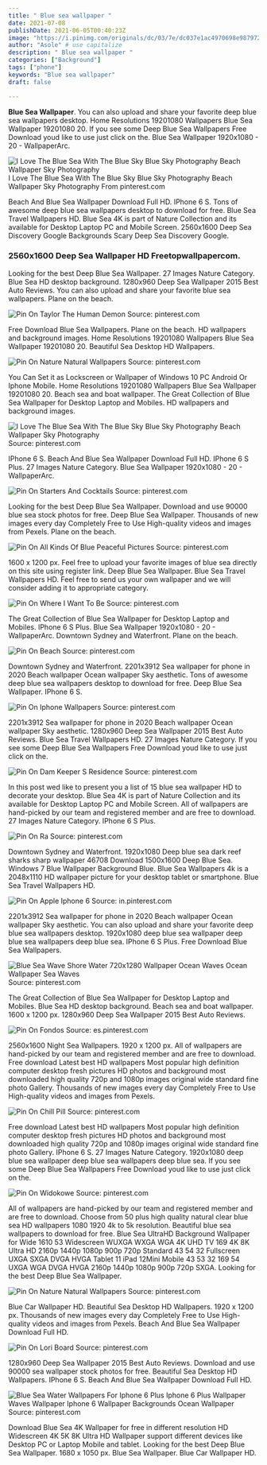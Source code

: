 ```yaml
---
title: " Blue sea wallpaper "
date: 2021-07-08
publishDate: 2021-06-05T00:40:23Z
image: "https://i.pinimg.com/originals/dc/03/7e/dc037e1ac4970698e987972ab1ede2cb.jpg"
author: "Asole" # use capitalize
description: " Blue sea wallpaper "
categories: ["Background"]
tags: ["phone"]
keywords: "Blue sea wallpaper"
draft: false

---
```



**Blue Sea Wallpaper**. You can also upload and share your favorite deep blue sea wallpapers desktop. Home Resolutions 19201080 Wallpapers Blue Sea Wallpaper 19201080 20. If you see some Deep Blue Sea Wallpapers Free Download youd like to use just click on the. Blue Sea Wallpaper 1920x1080 - 20 - WallpaperArc.

![I Love The Blue Sea With The Blue Sky Blue Sky Photography Beach Wallpaper Sky Photography](https://i.pinimg.com/originals/15/40/40/1540406f7264c05b6762af127b11282a.jpg "I Love The Blue Sea With The Blue Sky Blue Sky Photography Beach Wallpaper Sky Photography")
I Love The Blue Sea With The Blue Sky Blue Sky Photography Beach Wallpaper Sky Photography From pinterest.com


Beach And Blue Sea Wallpaper Download Full HD. IPhone 6 S. Tons of awesome deep blue sea wallpapers desktop to download for free. Blue Sea Travel Wallpapers HD. Blue Sea 4K is part of Nature Collection and its available for Desktop Laptop PC and Mobile Screen. 2560x1600 Deep Sea Discovery Google Backgrounds Scary Deep Sea Discovery Google.

### 2560x1600 Deep Sea Wallpaper HD Freetopwallpapercom.

Looking for the best Deep Blue Sea Wallpaper. 27 Images Nature Category. Blue Sea HD desktop background. 1280x960 Deep Sea Wallpaper 2015 Best Auto Reviews. You can also upload and share your favorite blue sea wallpapers. Plane on the beach.


![Pin On Taylor The Human Demon](https://i.pinimg.com/originals/82/93/0d/82930d03f179aeb0a16cdf3aa67fb0bb.jpg "Pin On Taylor The Human Demon")
Source: pinterest.com

Free Download Blue Sea Wallpapers. Plane on the beach. HD wallpapers and background images. Home Resolutions 19201080 Wallpapers Blue Sea Wallpaper 19201080 20. Beautiful Sea Desktop HD Wallpapers.

![Pin On Nature Natural Wallpapers](https://i.pinimg.com/originals/ae/d0/5a/aed05a518eac0055bb84d142bad5844f.jpg "Pin On Nature Natural Wallpapers")
Source: pinterest.com

You Can Set it as Lockscreen or Wallpaper of Windows 10 PC Android Or Iphone Mobile. Home Resolutions 19201080 Wallpapers Blue Sea Wallpaper 19201080 20. Beach sea and boat wallpaper. The Great Collection of Blue Sea Wallpaper for Desktop Laptop and Mobiles. HD wallpapers and background images.

![I Love The Blue Sea With The Blue Sky Blue Sky Photography Beach Wallpaper Sky Photography](https://i.pinimg.com/originals/15/40/40/1540406f7264c05b6762af127b11282a.jpg "I Love The Blue Sea With The Blue Sky Blue Sky Photography Beach Wallpaper Sky Photography")
Source: pinterest.com

IPhone 6 S. Beach And Blue Sea Wallpaper Download Full HD. IPhone 6 S Plus. 27 Images Nature Category. Blue Sea Wallpaper 1920x1080 - 20 - WallpaperArc.

![Pin On Starters And Cocktails](https://i.pinimg.com/originals/a7/4b/d4/a74bd44185721e767482ee55f114321f.jpg "Pin On Starters And Cocktails")
Source: pinterest.com

Looking for the best Deep Blue Sea Wallpaper. Download and use 90000 blue sea stock photos for free. Deep Blue Sea Wallpaper. Thousands of new images every day Completely Free to Use High-quality videos and images from Pexels. Plane on the beach.

![Pin On All Kinds Of Blue Peaceful Pictures](https://i.pinimg.com/originals/e3/d4/e8/e3d4e82b97bfaeb65b454ea8ea1547a3.jpg "Pin On All Kinds Of Blue Peaceful Pictures")
Source: pinterest.com

1600 x 1200 px. Feel free to upload your favorite images of blue sea directly on this site using register link. Deep Blue Sea Wallpaper. Blue Sea Travel Wallpapers HD. Feel free to send us your own wallpaper and we will consider adding it to appropriate category.

![Pin On Where I Want To Be](https://i.pinimg.com/originals/31/47/fc/3147fcb346c69bf14fc54ef42400c2f7.jpg "Pin On Where I Want To Be")
Source: pinterest.com

The Great Collection of Blue Sea Wallpaper for Desktop Laptop and Mobiles. IPhone 6 S Plus. Blue Sea Wallpaper 1920x1080 - 20 - WallpaperArc. Downtown Sydney and Waterfront. Plane on the beach.

![Pin On Beach](https://i.pinimg.com/originals/cd/d5/1a/cdd51ae154bb02d76b3ad1e9e859d7f2.jpg "Pin On Beach")
Source: pinterest.com

Downtown Sydney and Waterfront. 2201x3912 Sea wallpaper for phone in 2020 Beach wallpaper Ocean wallpaper Sky aesthetic. Tons of awesome deep blue sea wallpapers desktop to download for free. Deep Blue Sea Wallpaper. IPhone 6 S.

![Pin On Iphone Wallpapers](https://i.pinimg.com/736x/52/d8/1c/52d81cf8bf35313bf146ac87e7ba067f.jpg "Pin On Iphone Wallpapers")
Source: pinterest.com

2201x3912 Sea wallpaper for phone in 2020 Beach wallpaper Ocean wallpaper Sky aesthetic. 1280x960 Deep Sea Wallpaper 2015 Best Auto Reviews. Blue Sea Travel Wallpapers HD. 27 Images Nature Category. If you see some Deep Blue Sea Wallpapers Free Download youd like to use just click on the.

![Pin On Dam Keeper S Residence](https://i.pinimg.com/originals/c4/82/fc/c482fc242d264ff45f4366d7a4e6a33e.jpg "Pin On Dam Keeper S Residence")
Source: pinterest.com

In this post wed like to present you a list of 15 blue sea wallpaper HD to decorate your desktop. Blue Sea 4K is part of Nature Collection and its available for Desktop Laptop PC and Mobile Screen. All of wallpapers are hand-picked by our team and registered member and are free to download. 27 Images Nature Category. IPhone 6 S Plus.

![Pin On Ra](https://i.pinimg.com/originals/f4/56/d6/f456d61db3230f86130983d1f2030011.jpg "Pin On Ra")
Source: pinterest.com

Downtown Sydney and Waterfront. 1920x1080 Deep blue sea dark reef sharks sharp wallpaper 46708 Download 1500x1600 Deep Blue Sea. Windows 7 Blue Wallpaper Background Blue. Blue Sea Wallpapers 4k is a 2048x1110 HD wallpaper picture for your desktop tablet or smartphone. Blue Sea Travel Wallpapers HD.

![Pin On Apple Iphone 6](https://i.pinimg.com/originals/fb/1d/d6/fb1dd69ac75f0d9e0e02159f50dd37f0.jpg "Pin On Apple Iphone 6")
Source: in.pinterest.com

2201x3912 Sea wallpaper for phone in 2020 Beach wallpaper Ocean wallpaper Sky aesthetic. You can also upload and share your favorite deep blue sea wallpapers desktop. 1920x1080 deep blue sea wallpaper deep blue sea wallpapers deep blue sea. IPhone 6 S Plus. Free Download Blue Sea Wallpapers.

![Blue Sea Wave Shore Water 720x1280 Wallpaper Ocean Waves Ocean Wallpaper Sea Waves](https://i.pinimg.com/736x/39/91/4e/39914e8dbec51ff36fd3cdbbf3d8c123.jpg "Blue Sea Wave Shore Water 720x1280 Wallpaper Ocean Waves Ocean Wallpaper Sea Waves")
Source: pinterest.com

The Great Collection of Blue Sea Wallpaper for Desktop Laptop and Mobiles. Blue Sea HD desktop background. Beach sea and boat wallpaper. 1600 x 1200 px. 1280x960 Deep Sea Wallpaper 2015 Best Auto Reviews.

![Pin On Fondos](https://i.pinimg.com/originals/16/7c/4c/167c4c77ef3654f1a661b51ee8805b75.jpg "Pin On Fondos")
Source: es.pinterest.com

2560x1600 Night Sea Wallpapers. 1920 x 1200 px. All of wallpapers are hand-picked by our team and registered member and are free to download. Free download Latest best HD wallpapers Most popular high definition computer desktop fresh pictures HD photos and background most downloaded high quality 720p and 1080p images original wide standard fine photo Gallery. Thousands of new images every day Completely Free to Use High-quality videos and images from Pexels.

![Pin On Chill Pill](https://i.pinimg.com/originals/56/bc/22/56bc22e5da3281156316597c8e87d1ad.jpg "Pin On Chill Pill")
Source: pinterest.com

Free download Latest best HD wallpapers Most popular high definition computer desktop fresh pictures HD photos and background most downloaded high quality 720p and 1080p images original wide standard fine photo Gallery. IPhone 6 S. 27 Images Nature Category. 1920x1080 deep blue sea wallpaper deep blue sea wallpapers deep blue sea. If you see some Deep Blue Sea Wallpapers Free Download youd like to use just click on the.

![Pin On Widokowe](https://i.pinimg.com/originals/e2/cf/6e/e2cf6ed2f0110ded39a0619e30c9a2bf.jpg "Pin On Widokowe")
Source: pinterest.com

All of wallpapers are hand-picked by our team and registered member and are free to download. Choose from 50 plus high quality natural clear blue sea HD wallpapers 1080 1920 4k to 5k resolution. Beautiful blue sea wallpapers to download for free. Blue Sea UltraHD Background Wallpaper for Wide 1610 53 Widescreen WUXGA WXGA WGA 4K UHD TV 169 4K 8K Ultra HD 2160p 1440p 1080p 900p 720p Standard 43 54 32 Fullscreen UXGA SXGA DVGA HVGA Tablet 11 iPad 12Mini Mobile 43 53 32 169 54 UXGA WGA DVGA HVGA 2160p 1440p 1080p 900p 720p SXGA. Looking for the best Deep Blue Sea Wallpaper.

![Pin On Nature Natural Wallpapers](https://i.pinimg.com/originals/9f/bc/02/9fbc02fbb4598123ff6e2701e40b2fbd.jpg "Pin On Nature Natural Wallpapers")
Source: pinterest.com

Blue Car Wallpaper HD. Beautiful Sea Desktop HD Wallpapers. 1920 x 1200 px. Thousands of new images every day Completely Free to Use High-quality videos and images from Pexels. Beach And Blue Sea Wallpaper Download Full HD.

![Pin On Lori Board](https://i.pinimg.com/originals/bc/7d/56/bc7d56d4f95855da2c928b4d97ff8f96.jpg "Pin On Lori Board")
Source: pinterest.com

1280x960 Deep Sea Wallpaper 2015 Best Auto Reviews. Download and use 90000 sea wallpaper stock photos for free. Beautiful Sea Desktop HD Wallpapers. IPhone 6 S. Beach And Blue Sea Wallpaper Download Full HD.

![Blue Sea Water Wallpapers For Iphone 6 Plus Iphone 6 Plus Wallpaper Waves Wallpaper Iphone 6 Wallpaper Backgrounds Ocean Wallpaper](https://i.pinimg.com/originals/dc/03/7e/dc037e1ac4970698e987972ab1ede2cb.jpg "Blue Sea Water Wallpapers For Iphone 6 Plus Iphone 6 Plus Wallpaper Waves Wallpaper Iphone 6 Wallpaper Backgrounds Ocean Wallpaper")
Source: pinterest.com

Download Blue Sea 4K Wallpaper for free in different resolution HD Widescreen 4K 5K 8K Ultra HD Wallpaper support different devices like Desktop PC or Laptop Mobile and tablet. Looking for the best Deep Blue Sea Wallpaper. 1680 x 1050 px. Blue Sea Wallpaper. Blue Car Wallpaper HD.


